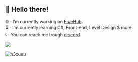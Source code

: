 ## 👋 Hello there!
🌐 · I’m currently working on [FiveHub](discord.gg/fivehub).<br>⏳ · I’m currently learning C#, Front-end, Level Design & more.<br>📞 · You can reach me trough [discord]([discord.gg/fivehub](https://discord.com/users/209311526652215297)).

[![](https://visitcount.itsvg.in/api?id=n3xuuu&icon=2&color=12)](https://visitcount.itsvg.in)

<p><img align="center" src="https://github-readme-streak-stats.herokuapp.com/?user=n3xuuu&" alt="n3xuuu" /></p>
